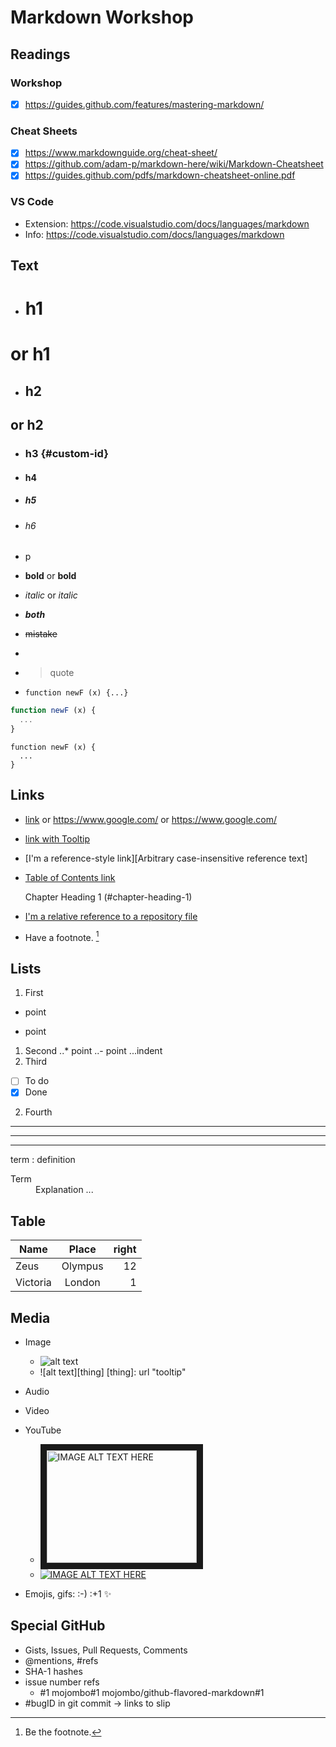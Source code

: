 # Markdown Workshop

## Readings

### Workshop

- [x] <https://guides.github.com/features/mastering-markdown/>

### Cheat Sheets

- [x] <https://www.markdownguide.org/cheat-sheet/>
- [x] <https://github.com/adam-p/markdown-here/wiki/Markdown-Cheatsheet>
- [x] <https://guides.github.com/pdfs/markdown-cheatsheet-online.pdf>

### VS Code

- Extension: <https://code.visualstudio.com/docs/languages/markdown>
- Info: <https://code.visualstudio.com/docs/languages/markdown>

## Text

- # h1
or h1
===
- ## h2
or h2
---
- ### h3 {#custom-id}
- #### h4
- ##### h5
- ###### h6
- p
- **bold** or __bold__
- *italic* or _italic_
- **_both_**
- ~~mistake~~
- <!--Comment-->

- > quote
- `function newF (x) {...}`

```javascript
function newF (x) {
  ...
}
```

    function newF (x) {
      ...
    }

## Links

- [link](https://www.google.com/) or <https://www.google.com/> or https://www.google.com/
- [link with Tooltip](https://www.google.com "Google's Homepage")
- [I'm a reference-style link][Arbitrary case-insensitive reference text]
- [Table of Contents link](#chapter-heading-1)

  Chapter Heading 1 (#chapter-heading-1)

- [I'm a relative reference to a repository file](../blob/master/LICENSE)
- Have a footnote. [^1]

  [^1]: Be the footnote.

## Lists

1. First
  - point
  + point
1. Second
..* point
..- point
...indent
4. Third
- [ ] To do
- [x] Done
2. Fourth

---
***
___
term
: definition

<dl>
  <dt>Term</dt>
  <dd>Explanation ...</dd>
</dl>

## Table

|Name|Place| right |
| ---- |:----:| ---: |
| Zeus | Olympus | 12
| Victoria | London | 1

## Media

- Image
  - ![alt text](url "tooltip")
  - ![alt text][thing]
    [thing]: url "tooltip"
- Audio
- Video
- YouTube
  - <a href="http://www.youtube.com/watch?feature=player_embedded&v=YOUTUBE_VIDEO_ID_HERE
" target="_blank"><img src="http://img.youtube.com/vi/YOUTUBE_VIDEO_ID_HERE/0.jpg" 
alt="IMAGE ALT TEXT HERE" width="240" height="180" border="10" /></a>
  - [![IMAGE ALT TEXT HERE](http://img.youtube.com/vi/YOUTUBE_VIDEO_ID_HERE/0.jpg)](http://www.youtube.com/watch?v=YOUTUBE_VIDEO_ID_HERE)

- Emojis, gifs: :-)  :+1 :sparkles:

## Special GitHub

- Gists, Issues, Pull Requests, Comments
- @mentions, #refs
- SHA-1 hashes
- issue number refs
  - #1
    mojombo#1
    mojombo/github-flavored-markdown#1
- #bugID in git commit &rarr; links to slip